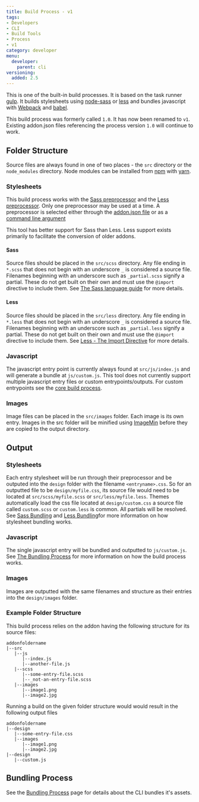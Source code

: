 ```yaml
---
title: Build Process - v1
tags:
- Developers
- CLI
- Build Tools
- Process
- v1
category: developer
menu:
  developer:
    parent: cli
versioning:
  added: 2.5
---
```


This is one of the built-in build processes. It is based on the task runner [gulp](http://gulpjs.com/). It builds stylesheets using [node-sass](https://github.com/sass/node-sass) or [less](https://github.com/less/less.js/tree/master) and bundles javascript with [Webpack](https://github.com/webpack/webpack) and [babel](https://babeljs.io/).

This build process was formerly called `1.0`. It has now been renamed to `v1`. Existing addon.json files referencing the process version `1.0` will continue to work.

## Folder Structure

Source files are always found in one of two places - the `src` directory or the `node_modules` directory. Node modules can be installed from [npm](https://www.npmjs.com/) with [yarn](https://yarnpkg.com/en/).

### Stylesheets

This build process works with the [Sass preprocessor](http://sass-lang.com/) and the [Less preprocessor](http://lesscss.org/). Only one preprocessor may be used at a time. A preprocessor is selected either through the [addon.json file](/developer/addons/addon-info#build) or as a [command line argument](/developer/vanilla-cli/)

This tool has better support for Sass than Less. Less support exists primarily to facilitate the conversion of older addons.

#### Sass

Source files should be placed in the `src/scss` directory. Any file ending in `*.scss` that does not begin with an underscore `_` is considered a source file. Filenames beginning with an underscore such as `_partial.scss` signify a partial. These do not get built on their own and must use the `@import` directive to include them. See [The Sass language guide](http://sass-lang.com/guide) for more details.

#### Less

Source files should be placed in the `src/less` directory. Any file ending in `*.less` that does not begin with an underscore `_` is considered a source file. Filenames beginning with an underscore such as `_partial.less` signify a partial. These do not get built on their own and must use the `@import` directive to include them. See [Less - The Import Directive](http://lesscss.org/features/#import-directives-feature) for more details.

### Javascript

The javascript entry point is currently always found at `src/js/index.js` and will generate a bundle at `js/custom.js`. This tool does not currently support multiple javascript entry  files or custom entrypoints/outputs. For custom entrypoints see the [core build process](/developer/vanilla-cli/build-process-core).

### Images

Image files can be placed in the `src/images` folder. Each image is its own entry. Images in the src folder will be minified using [ImageMin](https://github.com/imagemin/imagemin) before they are copied to the output directory.

## Output

### Stylesheets

Each entry stylesheet will be run through their preprocessor and be outputed into the `design` folder with the filename `<entryname>.css`. So for an outputted file to be `design/myfile.css`, its source file would need to be located at `src/scss/myfile.scss` or `src/less/myfile.less`. Themes automatically load the css file located at `design/custom.css` a source file called `custom.scss` or `custom.less` is common. All partials will be resolved. See [Sass Bundling](/developer/vanilla-cli/bundling-process/#sass) and [Less Bundling](/developer/vanilla-cli/bundling-process/#less)for more information on how stylesheet bundling works.

### Javascript

The single javascript entry will be bundled and outputted to `js/custom.js`. See [The Bundling Process](/developer/vanilla-cli/bundling-process/#javascript) for more information on how the build process works.

### Images

Images are outputted with the same filenames and structure as their entries into the `design/images` folder.

### Example Folder Structure

This build process relies on the addon having the following structure for its source files:

```
addonfoldername
|--src
   |--js
      |--index.js
      |--another-file.js
   |--scss
      |--some-entry-file.scss
      |--_not-an-entry-file.scss
   |--images
      |--image1.png
      |--image2.jpg
```

Running a build on the given folder structure would would result in the following output files

```
addonfoldername
|--design
   |--some-entry-file.css
   |--images
      |--image1.png
      |--image2.jpg
|--design
   |--custom.js
```

## Bundling Process

See the [Bundling Process](/developer/vanilla-cli/bundling-process) page for details about the CLI bundles it's assets.

